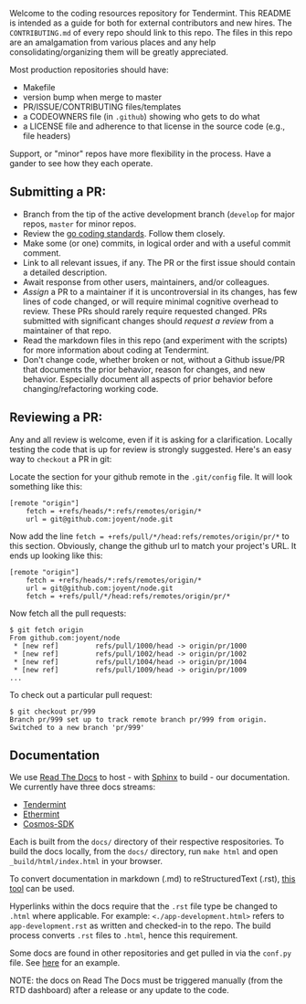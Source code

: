 Welcome to the coding resources repository for Tendermint. This README is intended as a guide for both for external contributors and new hires. The `CONTRIBUTING.md` of every repo should link to this repo. The files in this repo are an amalgamation from various places and any help consolidating/organizing them will be greatly appreciated.

Most production repositories should have:

- Makefile
- version bump when merge to master
- PR/ISSUE/CONTRIBUTING files/templates
- a CODEOWNERS file (in `.github`) showing who gets to do what
- a LICENSE file and adherence to that license in the source code (e.g., file headers)

Support, or "minor" repos have more flexibility in the process. Have a gander to see how they each operate.

## Submitting a PR:

- Branch from the tip of the active development branch (`develop` for major repos, `master` for minor repos.
- Review the [go coding standards](https://github.com/tendermint/coding/blob/master/go/coding_standard.md). Follow them closely.
- Make some (or one) commits, in logical order and with a useful commit comment.
- Link to all relevant issues, if any.  The PR or the first issue should contain a detailed description.
- Await response from other users, maintainers, and/or colleagues.
- _Assign_ a PR to a maintainer if it is uncontroversial in its changes, has few lines of code changed, or will require minimal cognitive overhead to review. These PRs should rarely require requested changed. PRs submitted with significant changes should _request a review_ from a maintainer of that repo.
- Read the markdown files in this repo (and experiment with the scripts) for more information about coding at Tendermint.
- Don't change code, whether broken or not, without a Github issue/PR that documents the prior behavior, reason for changes, and new behavior.  Especially document all aspects of prior behavior before changing/refactoring working code.

## Reviewing a PR:

Any and all review is welcome, even if it is asking for a clarification. Locally testing the code that is up for review is strongly suggested. Here's an easy way to `checkout` a PR in git:

Locate the section for your github remote in the `.git/config` file. It will look something like this:

```
[remote "origin"]
	fetch = +refs/heads/*:refs/remotes/origin/*
	url = git@github.com:joyent/node.git
```

Now add the line `fetch = +refs/pull/*/head:refs/remotes/origin/pr/*` to this section. Obviously, change the github url to match your project's URL. It ends up looking like this:

```
[remote "origin"]
	fetch = +refs/heads/*:refs/remotes/origin/*
	url = git@github.com:joyent/node.git
	fetch = +refs/pull/*/head:refs/remotes/origin/pr/*
```

Now fetch all the pull requests:

```
$ git fetch origin
From github.com:joyent/node
 * [new ref]         refs/pull/1000/head -> origin/pr/1000
 * [new ref]         refs/pull/1002/head -> origin/pr/1002
 * [new ref]         refs/pull/1004/head -> origin/pr/1004
 * [new ref]         refs/pull/1009/head -> origin/pr/1009
...
```

To check out a particular pull request:

```
$ git checkout pr/999
Branch pr/999 set up to track remote branch pr/999 from origin.
Switched to a new branch 'pr/999'
```

## Documentation

We use [Read The Docs](https://readthedocs.org/) to host - with [Sphinx](http://www.sphinx-doc.org/en/stable/) to build - our documentation. We currently have three docs streams:

* [Tendermint](https://tendermint.readthedocs.io)
* [Ethermint](https://ethermint.readthedocs.io)
* [Cosmos-SDK](https://cosmos-sdk.readthedocs.io)

Each is built from the `docs/` directory of their respective respositories. To build the docs locally, from the `docs/` directory, run `make html` and open `_build/html/index.html` in your browser.

To convert documentation in markdown (.md) to reStructuredText (.rst), [this tool](https://github.com/kgryte/markdown-to-restructuredtext) can be used.

Hyperlinks within the docs require that the `.rst` file type be changed to `.html` where applicable. For example:
`<./app-development.html>` refers to `app-development.rst` as written and checked-in to the repo. The build process converts `.rst` files to `.html`, hence this requirement.

Some docs are found in other repositories and get pulled in via the `conf.py` file. See [here](https://github.com/tendermint/tendermint/blob/88f5f21dbbf55589680d5e832647f5869f4fda1a/docs/conf.py#L174-L197) for an example.

NOTE: the docs on Read The Docs must be triggered manually (from the RTD dashboard) after a release or any update to the code.
